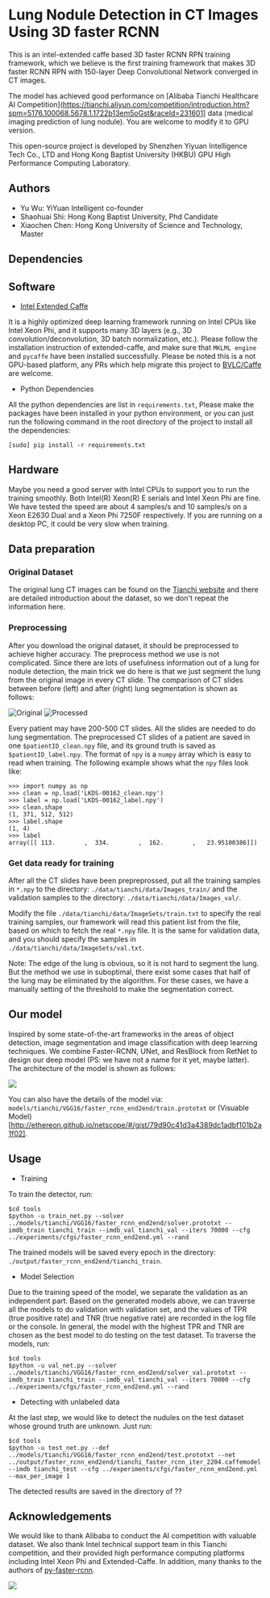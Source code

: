 # Lung Nodule Detection in CT Images Using 3D faster RCNN #
This is an intel-extended caffe based 3D faster RCNN RPN training framework, which we believe is the first training framework that makes 3D faster RCNN RPN with 150-layer Deep Convolutional Network converged in CT images.

The model has achieved good performance on [Alibaba Tianchi Healthcare AI Competition](https://tianchi.aliyun.com/competition/introduction.htm?spm=5176.100068.5678.1.1722b13em5oGst&raceId=231601] data (medical imaging prediction of lung nodule). You are welcome to modify it to GPU version.

This open-source project is developed by Shenzhen Yiyuan Intelligence Tech Co., LTD and Hong Kong Baptist University (HKBU) GPU High Performance Computing Laboratory.

Authors
------------
- Yu Wu: YiYuan Intelligent co-founder 
- Shaohuai Shi: Hong Kong Baptist University, Phd Candidate
- Xiaochen Chen: Hong Kong University of Science and Technology, Master

Dependencies
------------ 
## Software ##
- [Intel Extended Caffe](https://github.com/extendedcaffe/extended-caffe)

It is a highly optimized deep learning framework running on Intel CPUs like Intel Xeon Phi, and it supports many 3D layers (e.g., 3D convolution/deconvolution, 3D batch normalization, etc.). Please follow the installation instruction of extended-caffe, and make sure that ``MKLML engine`` and ``pycaffe`` have been installed successfully. Please be noted this is a not GPU-based platform, any PRs which help migrate this project to [BVLC/Caffe](https://github.com/BVLC/caffe) are welcome.

- Python Dependencies 

All the python dependencies are list in ``requirements.txt``, Please make the packages have been installed in your python environment, or you can just run the following command in the root directory of the project to install all the dependencies:

```[sudo] pip install -r requirements.txt```

## Hardware ##
Maybe you need a good server with Intel CPUs to support you to run the training smoothly. Both Intel(R) Xeon(R) E serials and Intel Xeon Phi are fine. We have tested the speed are about 4 samples/s and 10 samples/s on a Xeon E2630 Dual and a Xeon Phi 7250F respectively. If you are running on a desktop PC, it could be very slow when training.

Data preparation
----------------
### Original Dataset ###
The original lung CT images can be found on the [Tianchi website](https://tianchi.aliyun.com/competition/information.htm?spm=5176.100068.5678.2.142fc24cdJGXkU&raceId=231601) and there are detailed introduction about the dataset, so we don't repeat the information here.  

### Preprocessing ###
After you download the original dataset, it should be preprocessed to achieve higher accuracy. The preprocess method we use is not complicated. Since there are lots of usefulness information out of a lung for nodule detection, the main trick we do here is that we just segment the lung from the original image in every CT slide. The comparison of CT slides between before (left) and after (right) lung segmentation is shown as follows:

![Original](https://github.com/YiYuanIntelligent/3DFasterRCNN_LungNoduleDetector/blob/master/original_slice.jpg)
![Processed](https://github.com/YiYuanIntelligent/3DFasterRCNN_LungNoduleDetector/blob/master/preprocessed_slice.jpg)

Every patient may have 200-500 CT slides. All the slides are needed to do lung segmentation. The preprocessed CT slides of a patient are saved in one ``$patientID_clean.npy`` file, and its ground truth is saved as ``$patientID_label.npy``. The format of ``npy`` is a ``numpy`` array which is easy to read when training. The following example shows what the ``npy`` files look like: 

```
>>> import numpy as np
>>> clean = np.load('LKDS-00162_clean.npy')
>>> label = np.load('LKDS-00162_label.npy')
>>> clean.shape
(1, 371, 512, 512)
>>> label.shape
(1, 4)
>>> label
array([[ 113.        ,  334.        ,  162.        ,   23.95100386]])
```

### Get data ready for training #
After all the CT slides have been prepreprossed, put all the training samples in ``*.npy`` to the directory: ``./data/tianchi/data/Images_train/`` and the validation samples to the directory: ``./data/tianchi/data/Images_val/``.

Modify the file ``./data/tianchi/data/ImageSets/train.txt`` to specify the real training samples, our framework will read this patient list from the file, based on which to fetch the real ``*.npy`` file. It is the same for validation data, and you should specify the samples in ``./data/tianchi/data/ImageSets/val.txt``.

Note: The edge of the lung is obvious, so it is not hard to segment the lung. But the method we use in suboptimal, there exist some cases that half of the lung may be eliminated by the algorithm. For these cases, we have a manually setting of the threshold to make the segmentation correct.

Our model
-------------------------
Inspired by some state-of-the-art frameworks in the areas of object detection, image segmentation and image classification with deep learning techniques. We combine Faster-RCNN, UNet, and ResBlock from RetNet to design our deep model (PS: we have not a name for it yet, maybe latter). The architecture of the model is shown as follows:

![](https://github.com/YiYuanIntelligent/3DFasterRCNN_LungNoduleDetector/blob/master/model.jpg)
 
You can also have the details of the model via: ``models/tianchi/VGG16/faster_rcnn_end2end/train.prototxt`` or (Visuable Model)[http://ethereon.github.io/netscope/#/gist/79d90c41d3a4389dc1adbf101b2a1f02].

Usage
-----
- Training

To train the detector, run:

```
$cd tools
$python -u train_net.py --solver ../models/tianchi/VGG16/faster_rcnn_end2end/solver.prototxt --imdb_train tianchi_train --imdb_val tianchi_val --iters 70000 --cfg ../experiments/cfgs/faster_rcnn_end2end.yml --rand
```

The trained models will be saved every epoch in the directory: ``./output/faster_rcnn_end2end/tianchi_train``.

- Model Selection

Due to the training speed of the model, we separate the validation as an independent part. Based on the generated models above, we can traverse all the models to do validation with validation set, and the values of TPR (true positive rate) and TNR (true negative rate) are recorded in the log file or the console. In general, the model with the highest TPR and TNR are chosen as the best model to do testing on the test dataset. To traverse the models, run: 

```
$cd tools
$python -u val_net.py --solver ../models/tianchi/VGG16/faster_rcnn_end2end/solver_val.prototxt --imdb_train tianchi_train --imdb_val tianchi_val --iters 70000 --cfg ../experiments/cfgs/faster_rcnn_end2end.yml --rand
```

- Detecting with unlabeled data

At the last step, we would like to detect the nudules on the test dataset whose ground truth are unknown. Just run:
```
$cd tools
$python -u test_net.py --def ../models/tianchi/VGG16/faster_rcnn_end2end/test.prototxt --net ../output/faster_rcnn_end2end/tianchi_faster_rcnn_iter_2204.caffemodel --imdb tianchi_test --cfg ../experiments/cfgs/faster_rcnn_end2end.yml --max_per_image 1
```
The detected results are saved in the directory of ??

Acknowledgements
----------------
We would like to thank Alibaba to conduct the AI competition with valuable dataset. We also thank Intel technical support team in this Tianchi competition, and their provided high performance computing platforms including Intel Xeon Phi and Extended-Caffe. In addition, many thanks to the authors of [py-faster-rcnn](https://github.com/rbgirshick/py-faster-rcnn).


![](https://github.com/YiYuanIntelligent/3DFasterRCNN_LungNoduleDetector/blob/master/WechatIMG3.jpeg)
